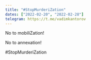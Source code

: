 ```yaml
---
title: "#StopMurderiZation"
dates: ["2022-02-20", "2022-02-28"]
telegram: https://t.me/vadimkantorov
---
```

No to mobiliZation!

No to annexation!

#StopMurderiZation

